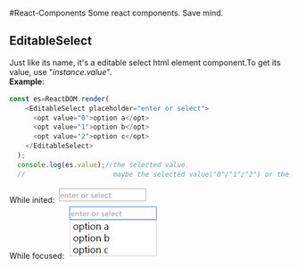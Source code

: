 #React-Components
Some react components.
    Save mind.

EditableSelect
----
Just like its name, it's a editable select html element component.To get its value, use "*instance.value*".<br />
**Example**:
  ```javascript
  const es=ReactDOM.render(
      <EditableSelect placeholder="enter or select">
        <opt value="0">option a</opt>
        <opt value="1">option b</opt>
        <opt value="2">option c</opt>
      </EditableSelect>
    );
    console.log(es.value);//the selected value. 
    //                      maybe the selected value("0"/"1"/"2") or the string user entered.
  ```
While inited:
![img](https://raw.githubusercontent.com/dclovec/React-Components/master/normal.png)<br />
While focused:
![img](https://raw.githubusercontent.com/dclovec/React-Components/master/focus.png)
